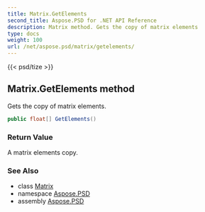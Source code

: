 ```yaml
---
title: Matrix.GetElements
second_title: Aspose.PSD for .NET API Reference
description: Matrix method. Gets the copy of matrix elements
type: docs
weight: 100
url: /net/aspose.psd/matrix/getelements/
---
```

{{< psd/tize >}}
## Matrix.GetElements method

Gets the copy of matrix elements.

```csharp
public float[] GetElements()
```

### Return Value

A matrix elements copy.

### See Also

* class [Matrix](../)
* namespace [Aspose.PSD](../../../aspose.psd/)
* assembly [Aspose.PSD](../../../)


